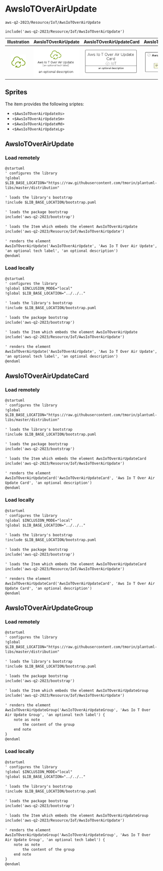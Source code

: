 # AwsIoTOverAirUpdate


```text
aws-q2-2023/Resource/IoT/AwsIoTOverAirUpdate
```

```text
include('aws-q2-2023/Resource/IoT/AwsIoTOverAirUpdate')
```



| Illustration | AwsIoTOverAirUpdate | AwsIoTOverAirUpdateCard | AwsIoTOverAirUpdateGroup |
| :---: | :---: | :---: | :---: |
| ![illustration for Illustration](../../../aws-q2-2023/Resource/IoT/AwsIoTOverAirUpdate.png) | ![illustration for AwsIoTOverAirUpdate](../../../aws-q2-2023/Resource/IoT/AwsIoTOverAirUpdate.Local.png) | ![illustration for AwsIoTOverAirUpdateCard](../../../aws-q2-2023/Resource/IoT/AwsIoTOverAirUpdateCard.Local.png) | ![illustration for AwsIoTOverAirUpdateGroup](../../../aws-q2-2023/Resource/IoT/AwsIoTOverAirUpdateGroup.Local.png) |



## Sprites
The item provides the following sriptes:

- `<$AwsIoTOverAirUpdateXs>`
- `<$AwsIoTOverAirUpdateSm>`
- `<$AwsIoTOverAirUpdateMd>`
- `<$AwsIoTOverAirUpdateLg>`





## AwsIoTOverAirUpdate

### Load remotely
```plantuml
@startuml
' configures the library
!global $LIB_BASE_LOCATION="https://raw.githubusercontent.com/tmorin/plantuml-libs/master/distribution"

' loads the library's bootstrap
!include $LIB_BASE_LOCATION/bootstrap.puml

' loads the package bootstrap
include('aws-q2-2023/bootstrap')

' loads the Item which embeds the element AwsIoTOverAirUpdate
include('aws-q2-2023/Resource/IoT/AwsIoTOverAirUpdate')

' renders the element
AwsIoTOverAirUpdate('AwsIoTOverAirUpdate', 'Aws Io T Over Air Update', 'an optional tech label', 'an optional description')
@enduml
```

### Load locally
```plantuml
@startuml
' configures the library
!global $INCLUSION_MODE="local"
!global $LIB_BASE_LOCATION="../../.."

' loads the library's bootstrap
!include $LIB_BASE_LOCATION/bootstrap.puml

' loads the package bootstrap
include('aws-q2-2023/bootstrap')

' loads the Item which embeds the element AwsIoTOverAirUpdate
include('aws-q2-2023/Resource/IoT/AwsIoTOverAirUpdate')

' renders the element
AwsIoTOverAirUpdate('AwsIoTOverAirUpdate', 'Aws Io T Over Air Update', 'an optional tech label', 'an optional description')
@enduml
```

## AwsIoTOverAirUpdateCard

### Load remotely
```plantuml
@startuml
' configures the library
!global $LIB_BASE_LOCATION="https://raw.githubusercontent.com/tmorin/plantuml-libs/master/distribution"

' loads the library's bootstrap
!include $LIB_BASE_LOCATION/bootstrap.puml

' loads the package bootstrap
include('aws-q2-2023/bootstrap')

' loads the Item which embeds the element AwsIoTOverAirUpdateCard
include('aws-q2-2023/Resource/IoT/AwsIoTOverAirUpdate')

' renders the element
AwsIoTOverAirUpdateCard('AwsIoTOverAirUpdateCard', 'Aws Io T Over Air Update Card', 'an optional description')
@enduml
```

### Load locally
```plantuml
@startuml
' configures the library
!global $INCLUSION_MODE="local"
!global $LIB_BASE_LOCATION="../../.."

' loads the library's bootstrap
!include $LIB_BASE_LOCATION/bootstrap.puml

' loads the package bootstrap
include('aws-q2-2023/bootstrap')

' loads the Item which embeds the element AwsIoTOverAirUpdateCard
include('aws-q2-2023/Resource/IoT/AwsIoTOverAirUpdate')

' renders the element
AwsIoTOverAirUpdateCard('AwsIoTOverAirUpdateCard', 'Aws Io T Over Air Update Card', 'an optional description')
@enduml
```

## AwsIoTOverAirUpdateGroup

### Load remotely
```plantuml
@startuml
' configures the library
!global $LIB_BASE_LOCATION="https://raw.githubusercontent.com/tmorin/plantuml-libs/master/distribution"

' loads the library's bootstrap
!include $LIB_BASE_LOCATION/bootstrap.puml

' loads the package bootstrap
include('aws-q2-2023/bootstrap')

' loads the Item which embeds the element AwsIoTOverAirUpdateGroup
include('aws-q2-2023/Resource/IoT/AwsIoTOverAirUpdate')

' renders the element
AwsIoTOverAirUpdateGroup('AwsIoTOverAirUpdateGroup', 'Aws Io T Over Air Update Group', 'an optional tech label') {
    note as note
        the content of the group
    end note
}
@enduml
```

### Load locally
```plantuml
@startuml
' configures the library
!global $INCLUSION_MODE="local"
!global $LIB_BASE_LOCATION="../../.."

' loads the library's bootstrap
!include $LIB_BASE_LOCATION/bootstrap.puml

' loads the package bootstrap
include('aws-q2-2023/bootstrap')

' loads the Item which embeds the element AwsIoTOverAirUpdateGroup
include('aws-q2-2023/Resource/IoT/AwsIoTOverAirUpdate')

' renders the element
AwsIoTOverAirUpdateGroup('AwsIoTOverAirUpdateGroup', 'Aws Io T Over Air Update Group', 'an optional tech label') {
    note as note
        the content of the group
    end note
}
@enduml
```

